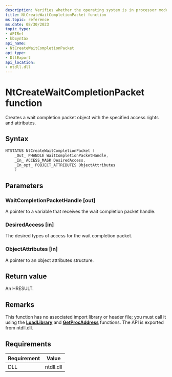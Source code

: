 ```yaml
---
description: Verifies whether the operating system is in processor mode or controller mode.
title: NtCreateWaitCompletionPacket function
ms.topic: reference
ms.date: 08/30/2023
topic_type: 
- APIRef
- kbSyntax
api_name: 
- NtCreateWaitCompletionPacket
api_type: 
- DllExport
api_location: 
- ntdll.dll
---
```


# NtCreateWaitCompletionPacket function

Creates a wait completion packet object with the specified access rights and attributes.

## Syntax


```C++
NTSTATUS NtCreateWaitCompletionPacket (
    _Out_ PHANDLE WaitCompletionPacketHandle,
    _In_ ACCESS_MASK DesiredAccess,
    _In_opt_ POBJECT_ATTRIBUTES ObjectAttributes
    )
```

## Parameters

### WaitCompletionPacketHandle [out]

A pointer to a variable that receives the wait completion packet handle.

### DesiredAccess [in]

The desired types of access for the wait completion packet.

### ObjectAttributes [in]

A pointer to an object attributes structure.

## Return value

An HRESULT.

## Remarks

This function has no associated import library or header file; you must call it using the [**LoadLibrary**](/windows/desktop/api/libloaderapi/nf-libloaderapi-loadlibrarya) and [**GetProcAddress**](/windows/desktop/api/libloaderapi/nf-libloaderapi-getprocaddress) functions. The API is exported from ntdll.dll.


## Requirements

| Requirement | Value |
|-----------------------------------|-------------------------------------------------------------------------------------------------------|
| DLL                   | ntdll.dll              |




 
